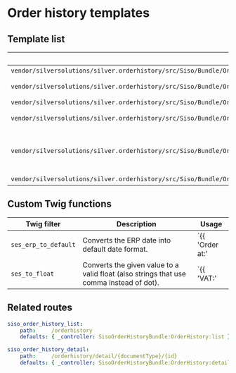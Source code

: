# Order history templates

## Template list

|Path|Description|
|--- |--- |
|`vendor/silversolutions/silver.orderhistory/src/Siso/Bundle/OrderHistoryBundle/Resources/views/OrderHistory/list.html.twig`|Renders the list view of requested documents.|
|`vendor/silversolutions/silver.orderhistory/src/Siso/Bundle/OrderHistoryBundle/Resources/views/OrderHistory/Components/list_table.html.twig`|Renders the table with list of requested documents. Included in `views/OrderHistory/list.html.twig`.|
|`vendor/silversolutions/silver.orderhistory/src/Siso/Bundle/OrderHistoryBundle/Resources/views/OrderHistory/detail.html.twig`|Renders the detail view of the requested document.|
|`vendor/silversolutions/silver.orderhistory/src/Siso/Bundle/OrderHistoryBundle/Resources/views/OrderHistory/Components/header_default.html.twig`|Renders the header information for document detail. Included in `views/OrderHistory/detail.html.twig`.|
|`vendor/silversolutions/silver.orderhistory/src/Siso/Bundle/OrderHistoryBundle/Resources/views/OrderHistory/Components/fields.html.twig`|Contains blocks that render the content of the requested field for columns (defined in the configuration). Included in `views/OrderHistory/Components/list_table.html.twig` and `views/OrderHistory/detail.html.twig`.|
|`vendor/silversolutions/silver.orderhistory/src/Siso/Bundle/OrderHistoryBundle/Resources/views/OrderHistory/Components/user_menu.html.twig`|See [User menu](../customers/customers_faq.md).|

## Custom Twig functions

|Twig filter|Description|Usage|
|--- |--- |--- |
|`ses_erp_to_default`|Converts the ERP date into default date format.|`{{ 'Order at:'|st_translate }} {{ response.OrderReference.IssueDate.value|ses_erp_to_default }} {{ response.OrderReference.IssueDate.value|ses_erp_to_default }}`|
|`ses_to_float`|Converts the given value to a valid float (also strings that use comma instead of dot).|`{{ 'VAT:'|st_translate }} {{ vat.TaxAmount.value|ses_to_float|price_format }}`|

## Related routes

``` yaml
siso_order_history_list:
    path:     /orderhistory
    defaults: { _controller: SisoOrderHistoryBundle:OrderHistory:list }

siso_order_history_detail:
    path:     /orderhistory/detail/{documentType}/{id}
    defaults: { _controller: SisoOrderHistoryBundle:OrderHistory:detail } 
```
